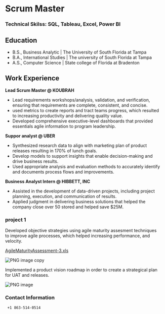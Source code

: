 # Scrum Master

### Technical Skilss: SQL, Tableau, Excel, Power BI

## Education
- B.S., Business Analytic | The University of South Florida at Tampa
- B.A., International Studies | The university of South Florida at Tampa
- A.S., Computer Science | State college of Florida at Bradenton

## Work Experience 
**Lead Scrum Master @ KOUBRAH**
- Lead requirements workshops/analysis, validation, and verification, ensuring that requirements are complete, consistent, and concise.
- used metrics to create reports and tract teams progress, which resulted to increasing productivity and delivering quality value.
- Developed comprehensive executive-level dashboards that provided essentials agile information to program leadership.

**Suppor analyst @ UBER**
- Synthesized research data to align with marketing plan of product releases resulting in 170% of lunch goals.
- Develop models to support insights that enable decision-making and drive business results.
- Used appropriate analysis and evaluation methods to accurately identify and documents process flows and improvements. 

**Business Analyst Intern @ HIBBETT, INC** 
- Assisted in the development of data-driven projects, including project planning, execution, and communication of results.
- Applied judgment in delivering business solutions that helped the company close over 50 stored and helped save $25M. 


### project 1
Developed objective strategies using agile maturity assesment techniques to improve agile processes, which helped increasing performance, and velocity. 

[AgileMaturityAssessment-3.xls](https://github.com/ftsoungui/ftsoungui/files/12796648/AgileMaturityAssessment-3.xls)


![PNG image copy](https://github.com/ftsoungui/ftsoungui/assets/139358019/72d6810d-49f7-44c6-97a0-1806650c0a20)






Implemented a product vision roadmap in order to create a strategical plan for UAT and releases. 

![PNG image](https://github.com/ftsoungui/ftsoungui/assets/139358019/8f729b93-edbd-4c90-bac3-f4e5d6e9e6bf)





### Contact Information
     +1 863-514-0514

<!---
ftsoungui/ftsoungui is a ✨ special ✨ repository because its `README.md` (this file) appears on your GitHub profile.
You can click the Preview link to take a look at your changes.
--->
